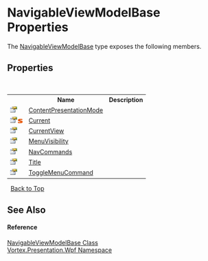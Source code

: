 # NavigableViewModelBase Properties
 

The <a href="T_Vortex_Presentation_Wpf_NavigableViewModelBase.md">NavigableViewModelBase</a> type exposes the following members.


## Properties
&nbsp;<table><tr><th></th><th>Name</th><th>Description</th></tr><tr><td>![Public property](media/pubproperty.gif "Public property")</td><td><a href="P_Vortex_Presentation_Wpf_NavigableViewModelBase_ContentPresentationMode.md">ContentPresentationMode</a></td><td /></tr><tr><td>![Public property](media/pubproperty.gif "Public property")![Static member](media/static.gif "Static member")</td><td><a href="P_Vortex_Presentation_Wpf_NavigableViewModelBase_Current.md">Current</a></td><td /></tr><tr><td>![Public property](media/pubproperty.gif "Public property")</td><td><a href="P_Vortex_Presentation_Wpf_NavigableViewModelBase_CurrentView.md">CurrentView</a></td><td /></tr><tr><td>![Public property](media/pubproperty.gif "Public property")</td><td><a href="P_Vortex_Presentation_Wpf_NavigableViewModelBase_MenuVisibility.md">MenuVisibility</a></td><td /></tr><tr><td>![Public property](media/pubproperty.gif "Public property")</td><td><a href="P_Vortex_Presentation_Wpf_NavigableViewModelBase_NavCommands.md">NavCommands</a></td><td /></tr><tr><td>![Public property](media/pubproperty.gif "Public property")</td><td><a href="P_Vortex_Presentation_Wpf_NavigableViewModelBase_Title.md">Title</a></td><td /></tr><tr><td>![Public property](media/pubproperty.gif "Public property")</td><td><a href="P_Vortex_Presentation_Wpf_NavigableViewModelBase_ToggleMenuCommand.md">ToggleMenuCommand</a></td><td /></tr></table>&nbsp;
<a href="#navigableviewmodelbase-properties">Back to Top</a>

## See Also


#### Reference
<a href="T_Vortex_Presentation_Wpf_NavigableViewModelBase.md">NavigableViewModelBase Class</a><br /><a href="N_Vortex_Presentation_Wpf.md">Vortex.Presentation.Wpf Namespace</a><br />